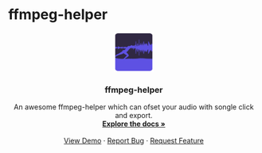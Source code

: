 # ffmpeg-helper

<div align="center">
  <a href="[ffmpeg-helper](https://github.com/pyvfx-com/ffmpeg-helper)">
    <img src="icon/logo.png" alt="Logo" width="80" height="80">
  </a>

  <h3 align="center">ffmpeg-helper</h3>

  <p align="center">
    An awesome ffmpeg-helper which can ofset your audio with songle click and export.
    <br />
    <a href="https://github.com/"><strong>Explore the docs »</strong></a>
    <br />
    <br />
    <a href="[https://github.com/othneildrew/Best-README-Template](https://github.com/)">View Demo</a>
    ·
    <a href="[https://github.com/othneildrew/Best-README-Template/issues](https://github.com/)">Report Bug</a>
    ·
    <a href="https://github.com/">Request Feature</a>
  </p>
</div>
